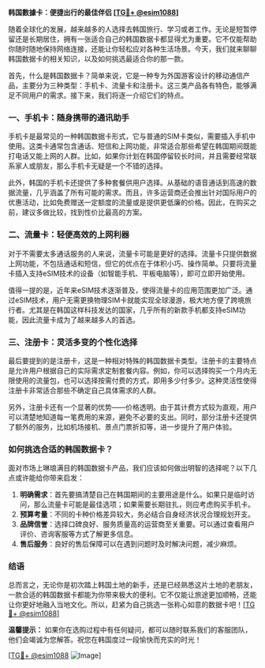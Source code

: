 **韩国數據卡：便捷出行的最佳伴侣 [[TG💪+ @esim1088](https://t.me/s/esim1088)]**

随着全球化的发展，越来越多的人选择去韩国旅行、学习或者工作。无论是短暂停留还是长期居住，拥有一张适合自己的韩国数据卡都显得尤为重要。它不仅能帮助你随时随地保持网络连接，还能让你轻松应对各种生活场景。今天，我们就来聊聊韩国数据卡的相关知识，以及如何挑选最适合你的那一款。

首先，什么是韩国数据卡？简单来说，它是一种专为外国游客设计的移动通信产品，主要分为三种类型：手机卡、流量卡和注册卡。这三类产品各有特色，能够满足不同用户的需求。接下来，我们将逐一介绍它们的特点。

### **一、手机卡：随身携带的通讯助手**

手机卡是最常见的一种韩国数据卡形式，它与普通的SIM卡类似，需要插入手机中使用。这类卡通常包含通话、短信和上网功能，非常适合那些希望在韩国期间既能打电话又能上网的人群。比如，如果你计划在韩国停留较长时间，并且需要经常联系家人或朋友，那么手机卡无疑是一个不错的选择。

此外，韩国的手机卡还提供了多种套餐供用户选择。从基础的语音通话到高速的数据流量，几乎涵盖了所有可能的需求。而且，许多运营商还会推出针对国际用户的优惠活动，比如免费赠送一定额度的流量或是提供更低廉的价格。因此，在购买之前，建议多做比较，找到性价比最高的方案。

### **二、流量卡：轻便高效的上网利器**

对于不需要太多通话服务的人来说，流量卡可能是更好的选择。流量卡只提供数据上网功能，不包括通话和短信，但它的优点在于体积小巧、操作简单。只要将流量卡插入支持eSIM技术的设备（如智能手机、平板电脑等），即可立即开始使用。

值得一提的是，近年来eSIM技术逐渐普及，使得流量卡的应用范围更加广泛。通过eSIM技术，用户无需更换物理SIM卡就能实现全球漫游，极大地方便了跨境旅行者。尤其是在韩国这样科技发达的国家，几乎所有的新款手机都支持eSIM功能，因此流量卡成为了越来越多人的首选。

### **三、注册卡：灵活多变的个性化选择**

最后要提到的是注册卡，这是一种相对特殊的韩国数据卡类型。注册卡的主要特点是允许用户根据自己的实际需求定制套餐内容。例如，你可以选择购买一个月内无限使用的流量包，也可以选择按需付费的方式，即用多少付多少。这种灵活性使得注册卡非常适合那些不确定自己具体需求的人群。

另外，注册卡还有一个显著的优势——价格透明。由于其计费方式较为直观，用户可以清楚地知道每一笔费用的来源，避免不必要的支出。同时，部分注册卡还提供了额外的服务，比如机场接机、景点门票折扣等，进一步提升了用户体验。

### **如何挑选合适的韩国数据卡？**

面对市场上琳琅满目的韩国数据卡产品，我们应该如何做出明智的选择呢？以下几点或许能给你带来启发：

1. **明确需求**：首先要搞清楚自己在韩国期间的主要用途是什么。如果只是临时访问，那么流量卡可能是最佳选项；如果需要长期驻扎，则应考虑购买手机卡。
2. **预算考量**：不同的卡种价格差异较大，务必结合自身经济状况合理规划开支。
3. **品牌信誉**：选择口碑良好、服务质量高的运营商至关重要。可以通过查看用户评价、咨询客服等方式了解更多信息。
4. **售后服务**：良好的售后保障可以在遇到问题时及时解决问题，减少麻烦。

### **结语**

总而言之，无论你是初次踏上韩国土地的新手，还是已经熟悉这片土地的老朋友，一款合适的韩国数据卡都能为你带来极大的便利。它不仅能让旅途更加顺畅，还能让你更好地融入当地文化。所以，赶紧为自己挑选一张称心如意的数据卡吧！[[TG💪+ @esim1088](https://t.me/s/esim1088)]

**温馨提示：** 如果你在选购过程中有任何疑问，都可以随时联系我们的客服团队，他们会竭诚为您解答。祝您在韩国度过一段愉快而充实的时光！

[[TG💪+ @esim1088](https://t.me/s/esim1088) ![Image](https://i.postimg.cc/4NQfJmqS/Snipaste-2025-05-13-00-14-12.png)]